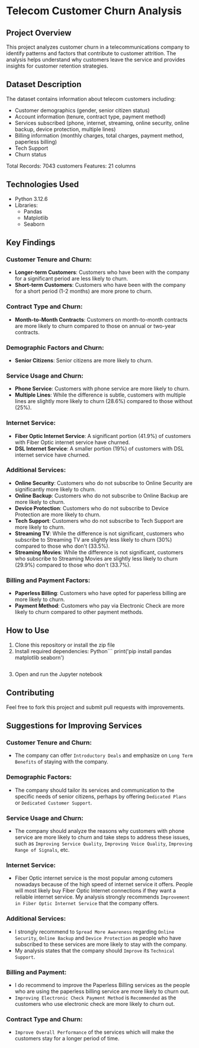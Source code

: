 # Telecom Customer Churn Analysis

## Project Overview
This project analyzes customer churn in a telecommunications company to identify patterns and factors that contribute to customer attrition. The analysis helps understand why customers leave the service and provides insights for customer retention strategies.

## Dataset Description
The dataset contains information about telecom customers including:
- Customer demographics (gender, senior citizen status)
- Account information (tenure, contract type, payment method)
- Services subscribed (phone, internet, streaming, online security, online backup, device protection, multiple lines)
- Billing information (monthly charges, total charges, payment method, paperless billing)
- Tech Support 
- Churn status

Total Records: 7043 customers
Features: 21 columns

## Technologies Used
- Python 3.12.6
- Libraries:
  - Pandas
  - Matplotlib 
  - Seaborn 

## Key Findings
### Customer Tenure and Churn:

- **Longer-term Customers**: Customers who have been with the company for a significant period are less likely to churn.
- **Short-term Customers**: Customers who have been with the company for a short period (1-2 months) are more prone to churn.

### Contract Type and Churn:

- **Month-to-Month Contracts**: Customers on month-to-month contracts are more likely to churn compared to those on annual or two-year contracts.

### Demographic Factors and Churn:

- **Senior Citizens**: Senior citizens are more likely to churn.

### Service Usage and Churn:

- **Phone Service**: Customers with phone service are more likely to churn.
- **Multiple Lines**: While the difference is subtle, customers with multiple lines are slightly more likely to churn (28.6%) compared to those without (25%).

### Internet Service:

- **Fiber Optic Internet Service**: A significant portion (41.9%) of customers with Fiber Optic internet service have churned.
- **DSL Internet Service**: A smaller portion (19%) of customers with DSL internet service have churned.

### Additional Services:
- **Online Security**: Customers who do not subscribe to Online Security are significantly more likely to churn.
- **Online Backup**: Customers who do not subscribe to Online Backup are more likely to churn.
- **Device Protection**: Customers who do not subscribe to Device Protection are more likely to churn.
- **Tech Support**: Customers who do not subscribe to Tech Support are more likely to churn.
- **Streaming TV**: While the difference is not significant, customers who subscribe to Streaming TV are slightly less likely to churn (30%) compared to those who don't (33.5%).
- **Streaming Movies**: While the difference is not significant, customers who subscribe to Streaming Movies are slightly less likely to churn (29.9%) compared to those who don't (33.7%).

### Billing and Payment Factors:

- **Paperless Billing**: Customers who have opted for paperless billing are more likely to churn.
- **Payment Method**: Customers who pay via Electronic Check are more likely to churn compared to other payment methods.

## How to Use
1. Clone this repository or install the zip file
2. Install required dependencies:
    Python``` 
    print('pip install pandas matplotlib seaborn')
    ```
3. Open and run the Jupyter notebook

## Contributing
Feel free to fork this project and submit pull requests with improvements.

## Suggestions for Improving Services

### Customer Tenure and Churn:

- The company can offer `Introductory Deals` and emphasize on `Long Term Benefits` of staying with the company.

### Demographic Factors:

- The company should tailor its services and communication to the specific needs of senior citizens, perhaps by offering `Dedicated Plans` or `Dedicated Customer Support`.

### Service Usage and Churn:

- The company should analyze the reasons why customers with phone service are more likely to churn and take steps to address these issues, such as `Improving Service Quality`, `Improving Voice Quality`, `Improving Range of Signals`, etc.

### Internet Service:

- Fiber Optic internet service is the most popular among cutomers nowadays because of the high speed of internet service it offers. People will most likely buy Fiber Optic Internet connections if they want a reliable internet service. My analysis strongly recommends `Improvement in Fiber Optic Internet Service` that the company offers.

### Additional Services:

- I strongly recommend to `Spread More Awareness` regarding `Online Security`, `Online Backup` and `Device Protection` as people who have subscribed to these services are more likely to stay with the company.
- My analysis states that the company should `Improve` its `Technical Support`.

### Billing and Payment:

- I do recommend to improve the Paperless Billing services as the people who are using the paperless billing service are more likely to churn out.
- `Improving Electronic Check Payment Method` is `Recommended` as the customers who use electronic check are more likely to churn out.

### Contract Type and Churn:

- `Improve Overall Performance` of the services which will make the customers stay for a longer period of time.


